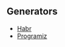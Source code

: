 ## Generators
- [Habr](https://habr.com/en/company/domclick/blog/560300/)
- [Programiz](https://www.programiz.com/python-programming/generator)

